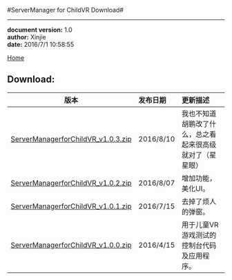 #ServerManager for ChildVR Download#

----------
**document version:**	1.0  
**author:** Xinjie  
**date:** 2016/7/1 10:58:55 

[Home](index.html "Home")

## Download:


| 版本        					| 发布日期        					| 更新描述  	|
| :----------------------:					|:---------------------------------| :-----	|
| [ServerManagerforChildVR_v1.0.3.zip](attachment/tools/server-manager-for-childvr/ServerManagerforChildVR_v1.0.3.zip)  				|2016/8/10 		|	我也不知道胡鹏改了什么，总之看起来很高级就对了（星星眼）		|
| [ServerManagerforChildVR_v1.0.2.zip](attachment/tools/server-manager-for-childvr/ServerManagerforChildVR_v1.0.2.zip)  				|2016/8/07 		|	增加功能，美化UI。		|
| [ServerManagerforChildVR_v1.0.1.zip](attachment/tools/server-manager-for-childvr/ServerManagerforChildVR_v1.0.1.zip)  				|2016/7/15 		|	去掉了烦人的弹窗。		|
| [ServerManagerforChildVR_v1.0.0.zip](attachment/tools/server-manager-for-childvr/ServerManagerforChildVR_v1.0.0.zip)  				|2016/4/15 		|	用于儿童VR游戏测试的控制台代码及应用程序。		|